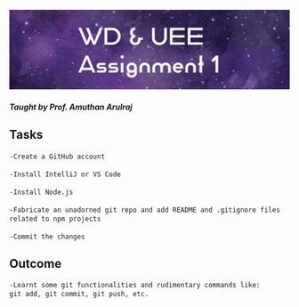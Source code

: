 ![webbanner](images/webbanner.jpg)

##### Taught by Prof. Amuthan Arulraj

## Tasks
```
-Create a GitHub account

-Install IntelliJ or VS Code

-Install Node.js

-Fabricate an unadorned git repo and add README and .gitignore files related to npm projects

-Commit the changes
```

## Outcome
```
-Learnt some git functionalities and rudimentary commands like:
git add, git commit, git push, etc.
```
